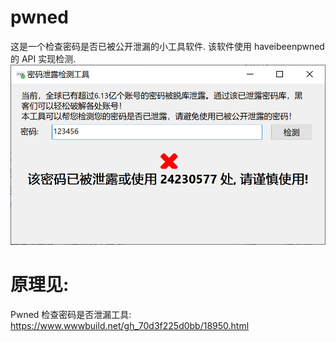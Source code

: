 # pwned
这是一个检查密码是否已被公开泄漏的小工具软件. 该软件使用 haveibeenpwned 的 API 实现检测.
![界面截图](https://github.com/jim4node/pwned/raw/main/pwned-aardio-screen.png)
# 原理见:
Pwned 检查密码是否泄漏工具: https://www.wwwbuild.net/gh_70d3f225d0bb/18950.html

